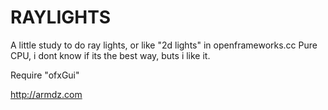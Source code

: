 # RAYLIGHTS

A little study to do ray lights, or like "2d lights" in openframeworks.cc
Pure CPU, i dont know if its the best way, buts i like it.

Require "ofxGui"

http://armdz.com


